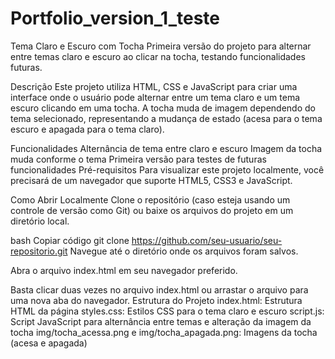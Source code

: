 # Portfolio_version_1_teste
Tema Claro e Escuro com Tocha
Primeira versão do projeto para alternar entre temas claro e escuro ao clicar na tocha, testando funcionalidades futuras.

Descrição
Este projeto utiliza HTML, CSS e JavaScript para criar uma interface onde o usuário pode alternar entre um tema claro e um tema escuro clicando em uma tocha. A tocha muda de imagem dependendo do tema selecionado, representando a mudança de estado (acesa para o tema escuro e apagada para o tema claro).

Funcionalidades
Alternância de tema entre claro e escuro
Imagem da tocha muda conforme o tema
Primeira versão para testes de futuras funcionalidades
Pré-requisitos
Para visualizar este projeto localmente, você precisará de um navegador que suporte HTML5, CSS3 e JavaScript.

Como Abrir Localmente
Clone o repositório (caso esteja usando um controle de versão como Git) ou baixe os arquivos do projeto em um diretório local.

bash
Copiar código
git clone https://github.com/seu-usuario/seu-repositorio.git
Navegue até o diretório onde os arquivos foram salvos.

Abra o arquivo index.html em seu navegador preferido.

Basta clicar duas vezes no arquivo index.html ou arrastar o arquivo para uma nova aba do navegador.
Estrutura do Projeto
index.html: Estrutura HTML da página
styles.css: Estilos CSS para o tema claro e escuro
script.js: Script JavaScript para alternância entre temas e alteração da imagem da tocha
img/tocha_acessa.png e img/tocha_apagada.png: Imagens da tocha (acesa e apagada)
